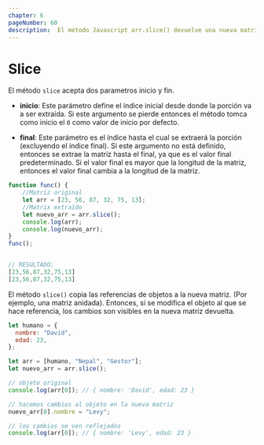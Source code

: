 ```yaml
---
chapter: 6
pageNumber: 60 
description:  El método Javascript arr.slice() devuelve una nueva matriz que contiene una parte de la matriz en la que se implementa. El original permanece sin cambios.
---
```

# Slice

El método `slice` acepta dos parametros inicio y fin.

* **inicio**: Este parámetro define el índice inicial desde donde la porción va a ser extraída.
  Si este argumento se pierde entonces el método tomca como inicio el `0` como valor de inicio por defecto.

* **final**: Este parámetro es el índice hasta el cual se extraerá la porción (excluyendo el índice final).
  Si este argumento no está definido, entonces se extrae la matriz hasta el final, ya que es el valor final predeterminado. Si el valor final es mayor que la longitud de la matriz, entonces el valor final cambia a la longitud de la matriz.

```javascript
function func() {
    //Matriz original
    let arr = [23, 56, 87, 32, 75, 13];
    //Matrix extraído
    let nuevo_arr = arr.slice();
    console.log(arr);
    console.log(nuevo_arr);
}
func();


// RESULTADO: 
[23,56,87,32,75,13]
[23,56,87,32,75,13]
```

El método `slice()` copia las referencias de objetos a la nueva matriz.
(Por ejemplo, una matriz anidada). Entonces, si se modifica el objeto al que se hace referencia, los cambios son visibles en la nueva matriz devuelta.

```javascript
let humano = {
  nombre: "David",
  edad: 23,
};

let arr = [humano, "Nepal", "Gestor"];
let nuevo_arr = arr.slice();

// objeto original
console.log(arr[0]); // { nombre: 'David', edad: 23 }

// hacemos cambios al objeto en la nueva matriz
nuevo_arr[0].nombre = "Levy";

// los cambios se ven reflejados
console.log(arr[0]); // { nombre: 'Levy', edad: 23 }
```
